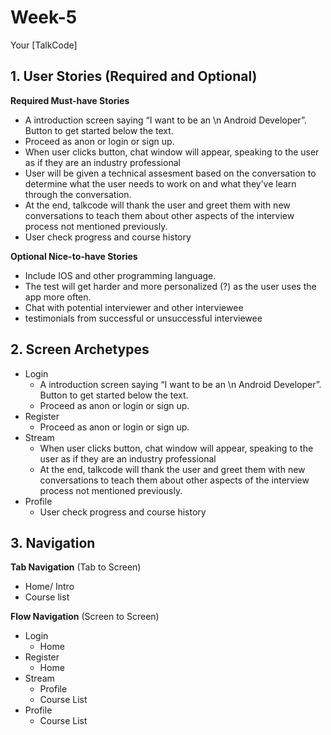 # Week-5
Your [TalkCode]

## 1. User Stories (Required and Optional)

**Required Must-have Stories**

 * A introduction screen saying “I want to be an \n Android Developer”. Button to get started below the text.
 * Proceed as anon or login or sign up.
 * When user clicks button, chat window will appear, speaking to the user as if they are an industry professional
 * User will be given a technical assesment based on the conversation to determine what the user needs to work on and what they’ve learn through the conversation.
 * At the end, talkcode will thank the user and greet them with new conversations to teach them about other aspects of the interview process not mentioned previously.
 * User check progress and course history


**Optional Nice-to-have Stories**

 * Include IOS and other programming language.
 * The test will get harder and more personalized (?) as the user uses the app more often.
 * Chat with potential interviewer and other interviewee
 * testimonials from successful or unsuccessful interviewee

## 2. Screen Archetypes

 * Login
   * A introduction screen saying “I want to be an \n Android Developer”. Button to get started below the text.
   * Proceed as anon or login or sign up.
 * Register
   * Proceed as anon or login or sign up.
 * Stream
   * When user clicks button, chat window will appear, speaking to the user as if they are an industry professional
   * At the end, talkcode will thank the user and greet them with new conversations to teach them about other aspects of the interview process not mentioned previously.
 * Profile
   * User check progress and course history

## 3. Navigation

**Tab Navigation** (Tab to Screen)

 * Home/ Intro
 * Course list

**Flow Navigation** (Screen to Screen)

 * Login
   * Home
 * Register
   * Home
 * Stream
   * Profile 
   * Course List
 * Profile
   * Course List 

